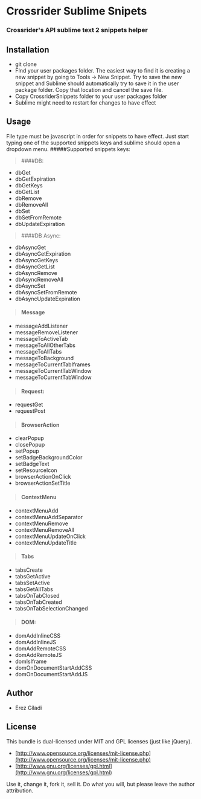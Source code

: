 # Crossrider Sublime Snipets

### Crossrider's API sublime text 2 snippets helper ###

## Installation
* git clone
* FInd your user packages folder. The easiest way to find it is creating a new snippet by going to Tools -> New Snippet. Try to save the new snippet and Sublime should automatically try to save it in the user package folder. Copy that location and cancel the save file.
* Copy CrossriderSnippets folder to your user packages folder
* Sublime might need to restart for changes to have effect

## Usage
File type must be javascript in order for snippets to have effect. Just start typing one of the supported snippets keys and sublime should open a dropdown menu.
#####Supported snippets keys:
> ####DB:
>
* dbGet
* dbGetExpiration
* dbGetKeys
* dbGetList
* dbRemove
* dbRemoveAll
* dbSet
* dbSetFromRemote
* dbUpdateExpiration

>####DB Async:
>
* dbAsyncGet
* dbAsyncGetExpiration
* dbAsyncGetKeys
* dbAsyncGetList
* dbAsyncRemove
* dbAsyncRemoveAll
* dbAsyncSet
* dbAsyncSetFromRemote
* dbAsyncUpdateExpiration

>#### Message
>
* messageAddListener
* messageRemoveListener
* messageToActiveTab
* messageToAllOtherTabs
* messageToAllTabs
* messageToBackground
* messageToCurrentTabIframes
* messageToCurrentTabWindow
* messageToCurrentTabWindow

>#### Request:
>
* requestGet
* requestPost

>#### BrowserAction
>
* clearPopup
* closePopup
* setPopup
* setBadgeBackgroundColor
* setBadgeText
* setResourceIcon
* browserActionOnClick
* browserActionSetTitle

>#### ContextMenu
>
* contextMenuAdd
* contextMenuAddSeparator
* contextMenuRemove
* contextMenuRemoveAll
* contextMenuUpdateOnClick
* contextMenuUpdateTitle

>#### Tabs
>
* tabsCreate
* tabsGetActive
* tabsSetActive
* tabsGetAllTabs
* tabsOnTabClosed
* tabsOnTabCreated
* tabsOnTabSelectionChanged

>#### DOM:
>
* domAddInlineCSS
* domAddInlineJS
* domAddRemoteCSS
* domAddRemoteJS
* domIsIframe
* domOnDocumentStartAddCSS
* domOnDocumentStartAddJS

## Author

* Erez Giladi

## License

This bundle is dual-licensed under MIT and GPL licenses (just like jQuery).

* [http://www.opensource.org/licenses/mit-license.php](http://www.opensource.org/licenses/mit-license.php)
* [http://www.gnu.org/licenses/gpl.html](http://www.gnu.org/licenses/gpl.html)

Use it, change it, fork it, sell it. Do what you will, but please leave the author attribution.
